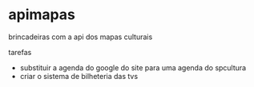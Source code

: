 # apimapas
brincadeiras com a api dos mapas culturais

tarefas

+ substituir a agenda do google do site para uma agenda do spcultura
+ criar o sistema de bilheteria das tvs
